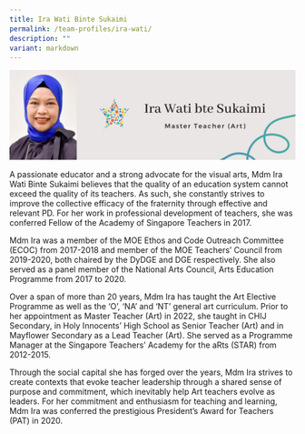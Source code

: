 ```yaml
---
title: Ira Wati Binte Sukaimi
permalink: /team-profiles/ira-wati/
description: ""
variant: markdown
---
```

![](/images/Profile%20Pictures/7.png)

A passionate educator and a strong advocate for the visual arts, Mdm Ira Wati Binte Sukaimi believes that the quality of an education system cannot exceed the quality of its teachers. As such, she constantly strives to improve the collective efficacy of the fraternity through effective and relevant PD. For her work in professional development of teachers, she was conferred Fellow of the Academy of Singapore Teachers in 2017.   
  
Mdm Ira was a member of the MOE Ethos and Code Outreach Committee (ECOC) from 2017-2018 and member of the MOE Teachers’ Council from 2019-2020, both chaired by the DyDGE and DGE respectively. She also served as a panel member of the National Arts Council, Arts Education Programme from 2017 to 2020.   
  
Over a span of more than 20 years, Mdm Ira has taught the Art Elective Programme as well as the ‘O’, ‘NA’ and ‘NT’ general art curriculum. Prior to her appointment as Master Teacher (Art) in 2022, she taught in CHIJ Secondary, in Holy Innocents’ High School as Senior Teacher (Art) and in Mayflower Secondary as a Lead Teacher (Art). She served as a Programme Manager at the Singapore Teachers’ Academy for the aRts (STAR) from 2012-2015.   
  
Through the social capital she has forged over the years, Mdm Ira strives to create contexts that evoke teacher leadership through a shared sense of purpose and commitment, which inevitably help Art teachers evolve as leaders. For her commitment and enthusiasm for teaching and learning, Mdm Ira was conferred the prestigious President’s Award for Teachers (PAT) in 2020.